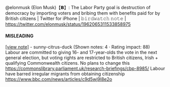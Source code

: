 @elonmusk (Elon Musk)【𝗕】: The Labor Party goal is destruction of democracy by importing voters and bribing them with benefits paid for by British citizens | Twitter for iPhone | 𝚋𝚒𝚛𝚍𝚠𝚊𝚝𝚌𝚑 𝚗𝚘𝚝𝚎 | https://twitter.com/elonmusk/status/1962065311533858975

#### MISLEADING

[[view note]](https://x.com/i/birdwatch/n/1962077650526122158) - sunny-citrus-duck (Shown notes: 4 · Rating impact: 88)\
Labour are committed to giving 16-  and 17-year-olds the vote in the next general election, but voting rights are restricted to British citizens, Irish + qualifying Commonwealth citizens.
No plans to change this
https://commonslibrary.parliament.uk/research-briefings/cbp-8985/
Labour have barred irregular migrants from obtaining citizenship
https://www.bbc.com/news/articles/c9d5wj9l8e2o
